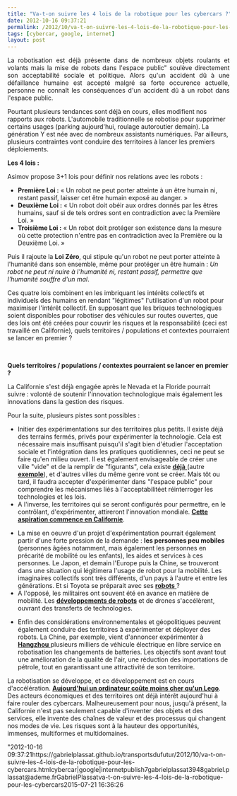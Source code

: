 ```yaml
---
title: "Va-t-on suivre les 4 lois de la robotique pour les cybercars ?"
date: 2012-10-16 09:37:21
permalink: /2012/10/va-t-on-suivre-les-4-lois-de-la-robotique-pour-les-cybercars.html
tags: [cybercar, google, internet]
layout: post
---
```


<p style="text-align: justify">La robotisation est déjà présente dans de nombreux objets roulants et volants mais la mise de robots dans l'espace public" soulève directement son acceptabilité sociale et politique. Alors qu'un accident dû à une défaillance humaine est accepté malgré sa forte occurence actuelle, personne ne connaît les conséquences d'un accident dû à un robot dans l'espace public. </p> <p style=""text-align: justify"">Pourtant plusieurs tendances sont déjà en cours, elles modifient nos rapports aux robots. L'automobile traditionnelle se robotise pour supprimer certains usages (parking aujourd'hui, roulage autoroutier demain). La génération Y est née avec de nombreux assistants numériques. Par ailleurs, plusieurs contraintes vont conduire des territoires à lancer les premiers déploiements. </p>  <!--more-->   <p><strong>Les 4 lois :</strong></p> <p style=""text-align: justify"">Asimov propose 3+1 lois pour définir nos relations avec les robots : </p> <ul style=""text-align: justify""> <li><strong>Première Loi :</strong> « Un robot ne peut porter atteinte à un être humain ni, restant passif, laisser cet être humain exposé au danger. » </li> <li><strong>Deuxième Loi :</strong> « Un robot doit obéir aux ordres donnés par les êtres humains, sauf si de tels ordres sont en contradiction avec la Première Loi. » </li> <li><strong>Troisième Loi :</strong> « Un robot doit protéger son existence dans la mesure où cette protection n'entre pas en contradiction avec la Première ou la Deuxième Loi. »</li> </ul> <p style=""text-align: justify""> Puis il rajoute la <strong>Loi Zéro</strong>, qui stipule qu'un robot ne peut porter atteinte à l'humanité dans son ensemble, même pour protéger un être humain : <em>Un robot ne peut ni nuire à l'humanité ni, restant passif, permettre que l'humanité souffre d'un mal</em>.</p> <p style=""text-align: justify"">Ces quatre lois combinent en les imbriquant les intérêts collectifs et individuels des humains en rendant "légitimes" l'utilisation d'un robot pour maximiser l'intérêt collectif. En supposant que les briques technologiques soient disponibles pour robotiser des véhicules sur routes ouvertes, que des lois ont été créées pour couvrir les risques et la responsabilité (ceci est travaillé en Californie), quels territoires / populations et contextes pourraient se lancer en premier ? </p> <p style=""text-align: justify""> </p> <p><strong>Quels territoires / populations / contextes pourraient se lancer en premier ?</strong></p> <p style=""text-align: justify"">La Californie s'est déjà engagée après le Nevada et la Floride pourrait suivre : volonté de soutenir l'innovation technologique mais également les innovations dans la gestion des risques. </p> <p style=""text-align: justify"">Pour la suite, plusieurs pistes sont possibles : </p> <ul> <li>Initier des expérimentations sur des territoires plus petits. Il existe déjà des terrains fermés, privés pour expérimenter la technologie. Cela est nécessaire mais insuffisant puisqu'il s'agit bien d'étudier l'acceptation sociale et l'intégration dans les pratiques quotidiennes, ceci ne peut se faire qu'en milieu ouvert. Il est également envisageable de créer une ville "vide" et de la remplir de "figurants", cela existe <a href="https://gabrielplassat.github.io/transportsdufutur/2012/05/la-premiere-ville-concue-et-realisee-pour-experimenter-des-systemes-complexes.html"" target=""_blank""><strong>déjà</strong> </a>(autre <a href="https://gabrielplassat.github.io/transportsdufutur/2010/04/du-serious-game-a-la-ville-laboratoire-puis-a-la-ville-living-lab.html"" target=""_blank""><strong>exemple</strong></a>), et d'autres villes du même genre vont se créer. Mais tôt ou tard, il faudra accepter d'expérimenter dans "l'espace public" pour comprendre les mécanismes liés à l'acceptabilitéet réinterroger les technologies et les lois.</li> <li>A l'inverse, les territoires qui se seront configurés pour permettre, en le contrôlant, d'expérimenter, attireront l'innovation mondiale. <a href=""http://en.wikipedia.org/wiki/Autonomous_car"" target=""_blank""><strong>Cette aspiration commence en Californie</strong></a>.</li> </ul> <ul> <li>La mise en oeuvre d'un projet d'expérimentation pourrait également partir d'une forte pression de la demande : <strong>les personnes peu mobiles</strong> (personnes âgées notamment, mais également les personnes en précarité de mobilité ou les enfants), les aides et services à ces personnes. Le Japon, et demain l'Europe puis la Chine, se trouveront dans une situation qui légitimera l'usage de robot pour la mobilité. Les imaginaires collectifs sont très différents, d'un pays à l'autre et entre les générations. Et si Toyota se préparait avec ses <a href=""http://www.toyota-global.com/innovation/personal_mobility/"" target=""_blank""><strong>robots</strong> </a>? </li> <li>A l'opposé, les militaires ont souvent été en avance en matière de mobilité. Les <a href=""http://www.bostondynamics.com/"" target=""_blank""><strong>développements de robots</strong></a> et de drones s'accélèrent, ouvrant des transferts de technologies. </li> </ul> <ul> <li>Enfin des considérations environnementales et géopolitiques peuvent également conduire des territoires à expérimenter et déployer des robots. La Chine, par exemple, vient d'annoncer expérimenter à <a href=""http://cleantechnica.com/2012/10/10/kandi-technologies-will-sells-first-5000-electric-vehicles-to-hangzhou-china-for-just-6300-each/"" target=""_blank""><strong>Hangzhou</strong> </a>plusieurs milliers de véhicule électrique en libre service en robotisation les changements de batteries. Les objectifs sont avant tout une amélioration de la qualité de l'air, une réduction des importations de pétrole, tout en garantissant une attractivité de son territoire.</li> </ul> <p style=""text-align: justify"">La robotisation se développe, et ce développement est en cours d'accélération. <a href=""http://gigaom.com/2012/10/12/what-happens-when-computers-are-cheaper-than-lego-blocks/"" target=""_blank""><strong>Aujourd'hui un ordinateur coûte moins cher qu'un Lego</strong></a>. Des acteurs économiques et des territoires ont déjà intérêt aujourd'hui à faire rouler des cybercars. Malheureusement pour nous, jusqu'à présent, la Californie n'est pas seulement capable d'inventer des objets et des services, elle invente des chaînes de valeur et des processus qui changent nos modes de vie. Les risques sont à la hauteur des opportunités, immenses, multiformes et multidomaines. </p>"2012-10-16 09:37:21https://gabrielplassat.github.io/transportsdufutur/2012/10/va-t-on-suivre-les-4-lois-de-la-robotique-pour-les-cybercars.htmlcybercar|google|internetpublish7gabrielplassat3948gabriel.plassat@ademe.frGabrielPlassatva-t-on-suivre-les-4-lois-de-la-robotique-pour-les-cybercars2015-07-21 16:36:26
